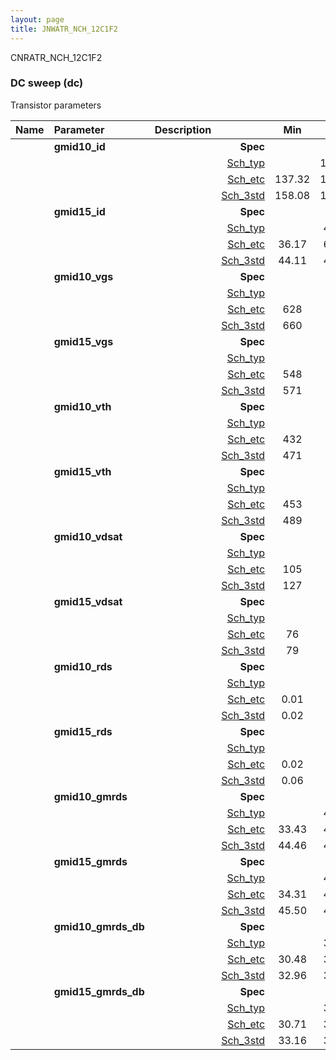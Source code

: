 ```yaml
---
layout: page
title: JNWATR_NCH_12C1F2
---
```



CNRATR_NCH_12C1F2

### DC sweep (dc)

Transistor parameters



|**Name**|**Parameter**|**Description**| |**Min**|**Typ**|**Max**| Unit|
|:---|:---|:---|---:|:---:|:---:|:---:| ---:|
||**gmid10\_id** || **Spec**  |  | **0.00** |  | **uA** |
| | | |<a href='results/dc_Sch_typical.html'>Sch_typ</a>| | 169.58 |  | |
| | | |<a href='results/dc_Sch_etc.html'>Sch_etc</a>|137.32 | 186.75 | 239.67 | |
| | | |<a href='results/dc_Sch_mc.html'>Sch_3std</a>|158.08 | 169.78 | 181.47 | |
||**gmid15\_id** || **Spec**  |  | **0.00** |  | **uA** |
| | | |<a href='results/dc_Sch_typical.html'>Sch_typ</a>| | 49.16 |  | |
| | | |<a href='results/dc_Sch_etc.html'>Sch_etc</a>|36.17 | 62.04 | 96.03 | |
| | | |<a href='results/dc_Sch_mc.html'>Sch_3std</a>|44.11 | 49.28 | 54.44 | |
||**gmid10\_vgs** || **Spec**  |  | **0** |  | **mV** |
| | | |<a href='results/dc_Sch_typical.html'>Sch_typ</a>| | 678 |  | |
| | | |<a href='results/dc_Sch_etc.html'>Sch_etc</a>|628 | 676 | 729 | |
| | | |<a href='results/dc_Sch_mc.html'>Sch_3std</a>|660 | 679 | 698 | |
||**gmid15\_vgs** || **Spec**  |  | **0** |  | **mV** |
| | | |<a href='results/dc_Sch_typical.html'>Sch_typ</a>| | 590 |  | |
| | | |<a href='results/dc_Sch_etc.html'>Sch_etc</a>|548 | 604 | 663 | |
| | | |<a href='results/dc_Sch_mc.html'>Sch_3std</a>|571 | 591 | 612 | |
||**gmid10\_vth** || **Spec**  |  | **0** |  | **mV** |
| | | |<a href='results/dc_Sch_typical.html'>Sch_typ</a>| | 480 |  | |
| | | |<a href='results/dc_Sch_etc.html'>Sch_etc</a>|432 | 484 | 542 | |
| | | |<a href='results/dc_Sch_mc.html'>Sch_3std</a>|471 | 480 | 489 | |
||**gmid15\_vth** || **Spec**  |  | **0** |  | **mV** |
| | | |<a href='results/dc_Sch_typical.html'>Sch_typ</a>| | 496 |  | |
| | | |<a href='results/dc_Sch_etc.html'>Sch_etc</a>|453 | 510 | 567 | |
| | | |<a href='results/dc_Sch_mc.html'>Sch_3std</a>|489 | 497 | 506 | |
||**gmid10\_vdsat** || **Spec**  |  | **0** |  | **mV** |
| | | |<a href='results/dc_Sch_typical.html'>Sch_typ</a>| | 130 |  | |
| | | |<a href='results/dc_Sch_etc.html'>Sch_etc</a>|105 | 121 | 136 | |
| | | |<a href='results/dc_Sch_mc.html'>Sch_3std</a>|127 | 130 | 133 | |
||**gmid15\_vdsat** || **Spec**  |  | **0** |  | **mV** |
| | | |<a href='results/dc_Sch_typical.html'>Sch_typ</a>| | 82 |  | |
| | | |<a href='results/dc_Sch_etc.html'>Sch_etc</a>|76 | 80 | 82 | |
| | | |<a href='results/dc_Sch_mc.html'>Sch_3std</a>|79 | 82 | 85 | |
||**gmid10\_rds** || **Spec**  |  | **0.00** |  | **MOhm** |
| | | |<a href='results/dc_Sch_typical.html'>Sch_typ</a>| | 0.03 |  | |
| | | |<a href='results/dc_Sch_etc.html'>Sch_etc</a>|0.01 | 0.02 | 0.05 | |
| | | |<a href='results/dc_Sch_mc.html'>Sch_3std</a>|0.02 | 0.03 | 0.03 | |
||**gmid15\_rds** || **Spec**  |  | **0.00** |  | **MOhm** |
| | | |<a href='results/dc_Sch_typical.html'>Sch_typ</a>| | 0.06 |  | |
| | | |<a href='results/dc_Sch_etc.html'>Sch_etc</a>|0.02 | 0.05 | 0.12 | |
| | | |<a href='results/dc_Sch_mc.html'>Sch_3std</a>|0.06 | 0.06 | 0.07 | |
||**gmid10\_gmrds** || **Spec**  |  | **0.00** |  | **V** |
| | | |<a href='results/dc_Sch_typical.html'>Sch_typ</a>| | 45.00 |  | |
| | | |<a href='results/dc_Sch_etc.html'>Sch_etc</a>|33.43 | 45.70 | 62.90 | |
| | | |<a href='results/dc_Sch_mc.html'>Sch_3std</a>|44.46 | 45.00 | 45.55 | |
||**gmid15\_gmrds** || **Spec**  |  | **0.00** |  | **V** |
| | | |<a href='results/dc_Sch_typical.html'>Sch_typ</a>| | 46.18 |  | |
| | | |<a href='results/dc_Sch_etc.html'>Sch_etc</a>|34.31 | 47.10 | 65.28 | |
| | | |<a href='results/dc_Sch_mc.html'>Sch_3std</a>|45.50 | 46.18 | 46.86 | |
||**gmid10\_gmrds\_db** || **Spec**  |  | **0.00** |  | **dB** |
| | | |<a href='results/dc_Sch_typical.html'>Sch_typ</a>| | 33.06 |  | |
| | | |<a href='results/dc_Sch_etc.html'>Sch_etc</a>|30.48 | 32.93 | 35.97 | |
| | | |<a href='results/dc_Sch_mc.html'>Sch_3std</a>|32.96 | 33.07 | 33.17 | |
||**gmid15\_gmrds\_db** || **Spec**  |  | **0.00** |  | **dB** |
| | | |<a href='results/dc_Sch_typical.html'>Sch_typ</a>| | 33.29 |  | |
| | | |<a href='results/dc_Sch_etc.html'>Sch_etc</a>|30.71 | 33.18 | 36.30 | |
| | | |<a href='results/dc_Sch_mc.html'>Sch_3std</a>|33.16 | 33.29 | 33.42 | |

